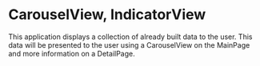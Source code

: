 # CarouselView, IndicatorView
This application displays a collection of already built data to the user. This data will be presented to the user using a CarouselView on the MainPage and more information on a DetailPage.
